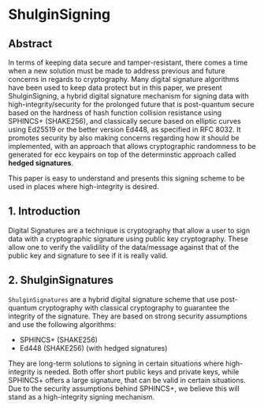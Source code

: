 # ShulginSigning

## Abstract

In terms of keeping data secure and tamper-resistant, there comes a time when a new solution must be made to address previous and future concerns in regards to cryptography. Many digital signature algorithms have been used to keep data protect but in this paper, we present ShulginSigning, a hybrid digital signature mechanism for signing data with high-integrity/security for the prolonged future that is post-quantum secure based on the hardness of hash function collision resistance using SPHINCS+ (SHAKE256), and classically secure based on elliptic curves using Ed25519 or the better version Ed448, as specified in RFC 8032. It promotes security by also making concerns regarding how it should be implemented, with an approach that allows cryptographic randomness to be generated for ecc keypairs on top of the determinstic approach called **hedged signatures**.

This paper is easy to understand and presents this signing scheme to be used in places where high-integrity is desired.

## 1. Introduction

Digital Signatures are a technique is cryptography that allow a user to sign data with a cryptographic signature using public key cryptography. These allow one to verify the validility of the data/message against that of the public key and signature to see if it is really valid.

## 2. ShulginSignatures

`ShulginSignatures` are a hybrid digital signature scheme that use post-quantum cryptography with classical cryptography to guarantee the integrity of the signature. They are based on strong security assumptions and use the following algorithms:

* SPHINCS+ (SHAKE256)
* Ed448 (SHAKE256) (with hedged signatures)

They are long-term solutions to signing in certain situations where high-integrity is needed. Both offer short public keys and private keys, while SPHINCS+ offers a large signature, that can be valid in certain situations. Due to the security assumptions behind SPHINCS+, we believe this will stand as a high-integrity signing mechanism.
